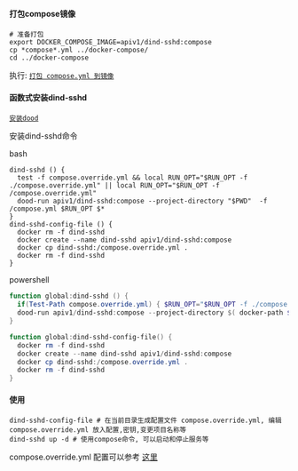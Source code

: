 #### 打包compose镜像

```shell
# 准备打包
export DOCKER_COMPOSE_IMAGE=apiv1/dind-sshd:compose
cp *compose*.yml ../docker-compose/
cd ../docker-compose
```

执行: [`打包 compose.yml 到镜像`](../docker-compose/README.md#打包配置到镜像-示例)

#### 函数式安装dind-sshd

[`安装dood`](../docker/README.md#dood)

安装dind-sshd命令

bash

```shell
dind-sshd () {
  test -f compose.override.yml && local RUN_OPT="$RUN_OPT -f ./compose.override.yml" || local RUN_OPT="$RUN_OPT -f /compose.override.yml"
  dood-run apiv1/dind-sshd:compose --project-directory "$PWD"  -f /compose.yml $RUN_OPT $*
}
dind-sshd-config-file () {
  docker rm -f dind-sshd
  docker create --name dind-sshd apiv1/dind-sshd:compose
  docker cp dind-sshd:/compose.override.yml .
  docker rm -f dind-sshd
}
```

powershell

```powershell
function global:dind-sshd () {
  if(Test-Path compose.override.yml) { $RUN_OPT="$RUN_OPT -f ./compose.override.yml" } else { $RUN_OPT="$RUN_OPT -f /compose.override.yml" }
  dood-run apiv1/dind-sshd:compose --project-directory $( docker-path $PWD.Path ) -f /compose.yml $RUN_OPT $($args -join ' ')
}

function global:dind-sshd-config-file() {
  docker rm -f dind-sshd
  docker create --name dind-sshd apiv1/dind-sshd:compose
  docker cp dind-sshd:/compose.override.yml .
  docker rm -f dind-sshd
}
```

#### 使用
```shell
dind-sshd-config-file # 在当前目录生成配置文件 compose.override.yml, 编辑 compose.override.yml 放入配置,密钥,变更项目名称等
dind-sshd up -d # 使用compose命令, 可以启动和停止服务等
```
compose.override.yml 配置可以参考 [这里](./example.md)